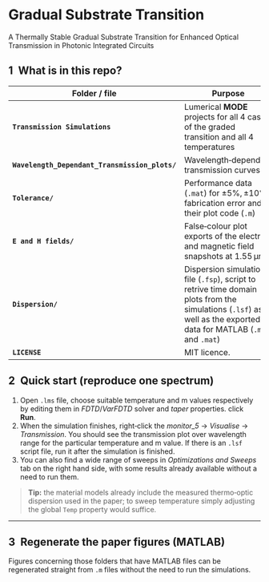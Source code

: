 # Gradual Substrate Transition
A Thermally Stable Gradual Substrate Transition for Enhanced Optical Transmission in Photonic Integrated Circuits




## 1 What is in this repo?

| Folder / file | Purpose | Figure(s) |
| -------------- | ------- | -- |
| **`Transmission Simulations`** | Lumerical **MODE** projects for all 4 cases of the graded transition and all 4 temperatures | Fig. 1 & Fig. 6
| **`Wavelength_Dependant_Transmission_plots/`** | Wavelength‑dependent transmission curves | Fig. 3
| **`Tolerance/`** | Performance data (`.mat`) for ±5%, ±10% fabrication error and their plot code (`.m`) | Fig. 4
| **`E and H fields/`** | False‑colour plot exports of the electric and magnetic field snapshots at 1.55 µm | Fig. 5
| **`Dispersion/`** | Dispersion simulation file (`.fsp`), script to retrive time domain plots from the simulations (`.lsf`) as well as the exported data for MATLAB (`.m` and `.mat`) | Fig. 7
| **`LICENSE`** | MIT licence. |





## 2 Quick start (reproduce one spectrum)

1. Open `.lms` file, choose suitable temperature and m values respectively by editing them in *FDTD*/*VarFDTD* solver and *taper* properties. click **Run**.  
2. When the simulation finishes, right‑click the *monitor_5* → *Visualise* → *Transmission*. You should see the transmission plot over wavelength range for the particular temperature and m value. If there is an `.lsf` script file, run it after the simulation is finished.
3. You can also find a wide range of sweeps in *Optimizations and Sweeps* tab on the right hand side, with some results already available without a need to run them.
   
> **Tip:** the material models already include the measured thermo‑optic dispersion used in the paper; to sweep temperature simply adjusting the global `Temp` property would suffice.

---

## 3 Regenerate the paper figures (MATLAB)

Figures concerning those folders that have MATLAB files can be regenerated straight from `.m` files without the need to run the simulations.

